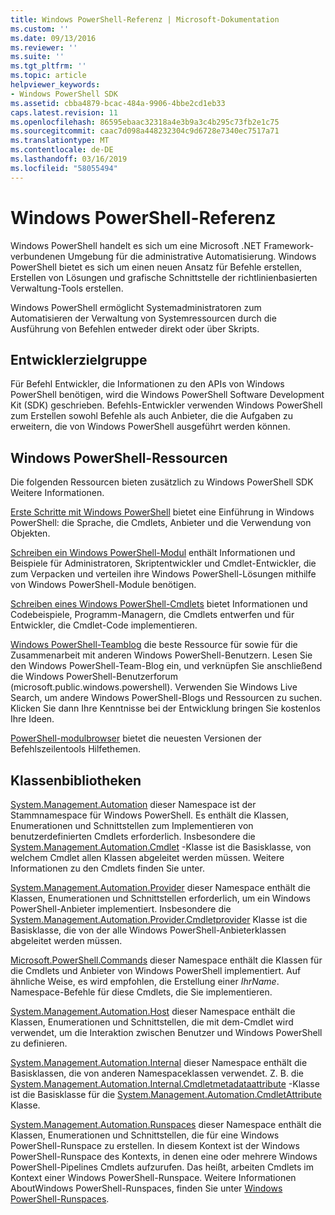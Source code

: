 ```yaml
---
title: Windows PowerShell-Referenz | Microsoft-Dokumentation
ms.custom: ''
ms.date: 09/13/2016
ms.reviewer: ''
ms.suite: ''
ms.tgt_pltfrm: ''
ms.topic: article
helpviewer_keywords:
- Windows PowerShell SDK
ms.assetid: cbba4879-bcac-484a-9906-4bbe2cd1eb33
caps.latest.revision: 11
ms.openlocfilehash: 86595ebaac32318a4e3b9a3c4b295c73fb2e1c75
ms.sourcegitcommit: caac7d098a448232304c9d6728e7340ec7517a71
ms.translationtype: MT
ms.contentlocale: de-DE
ms.lasthandoff: 03/16/2019
ms.locfileid: "58055494"
---
```

# <a name="windows-powershell-reference"></a>Windows PowerShell-Referenz

Windows PowerShell handelt es sich um eine Microsoft .NET Framework-verbundenen Umgebung für die administrative Automatisierung. Windows PowerShell bietet es sich um einen neuen Ansatz für Befehle erstellen, Erstellen von Lösungen und grafische Schnittstelle der richtlinienbasierten Verwaltung-Tools erstellen.

Windows PowerShell ermöglicht Systemadministratoren zum Automatisieren der Verwaltung von Systemressourcen durch die Ausführung von Befehlen entweder direkt oder über Skripts.

## <a name="developer-audience"></a>Entwicklerzielgruppe

Für Befehl Entwickler, die Informationen zu den APIs von Windows PowerShell benötigen, wird die Windows PowerShell Software Development Kit (SDK) geschrieben. Befehls-Entwickler verwenden Windows PowerShell zum Erstellen sowohl Befehle als auch Anbieter, die die Aufgaben zu erweitern, die von Windows PowerShell ausgeführt werden können.

## <a name="windows-powershell-resources"></a>Windows PowerShell-Ressourcen

Die folgenden Ressourcen bieten zusätzlich zu Windows PowerShell SDK Weitere Informationen.

[Erste Schritte mit Windows PowerShell](/powershell/scripting/getting-started/getting-started-with-windows-powershell) bietet eine Einführung in Windows PowerShell: die Sprache, die Cmdlets, Anbieter und die Verwendung von Objekten.

[Schreiben ein Windows PowerShell-Modul](./module/writing-a-windows-powershell-module.md) enthält Informationen und Beispiele für Administratoren, Skriptentwickler und Cmdlet-Entwickler, die zum Verpacken und verteilen ihre Windows PowerShell-Lösungen mithilfe von Windows PowerShell-Module benötigen.

[Schreiben eines Windows PowerShell-Cmdlets](./cmdlet/writing-a-windows-powershell-cmdlet.md) bietet Informationen und Codebeispiele, Programm-Managern, die Cmdlets entwerfen und für Entwickler, die Cmdlet-Code implementieren.

[Windows PowerShell-Teamblog](https://blogs.msdn.microsoft.com/PowerShell/) die beste Ressource für sowie für die Zusammenarbeit mit anderen Windows PowerShell-Benutzern. Lesen Sie den Windows PowerShell-Team-Blog ein, und verknüpfen Sie anschließend die Windows PowerShell-Benutzerforum (microsoft.public.windows.powershell). Verwenden Sie Windows Live Search, um andere Windows PowerShell-Blogs und Ressourcen zu suchen. Klicken Sie dann Ihre Kenntnisse bei der Entwicklung bringen Sie kostenlos Ihre Ideen.

[PowerShell-modulbrowser](/powershell/module/) bietet die neuesten Versionen der Befehlszeilentools Hilfethemen.

## <a name="class-libraries"></a>Klassenbibliotheken

[System.Management.Automation](/dotnet/api/System.Management.Automation) dieser Namespace ist der Stammnamespace für Windows PowerShell. Es enthält die Klassen, Enumerationen und Schnittstellen zum Implementieren von benutzerdefinierten Cmdlets erforderlich. Insbesondere die [System.Management.Automation.Cmdlet](/dotnet/api/System.Management.Automation.Cmdlet) -Klasse ist die Basisklasse, von welchem Cmdlet allen Klassen abgeleitet werden müssen. Weitere Informationen zu den Cmdlets finden Sie unter.

[System.Management.Automation.Provider](/dotnet/api/System.Management.Automation.Provider) dieser Namespace enthält die Klassen, Enumerationen und Schnittstellen erforderlich, um ein Windows PowerShell-Anbieter implementiert. Insbesondere die [System.Management.Automation.Provider.Cmdletprovider](/dotnet/api/System.Management.Automation.Provider.CmdletProvider) Klasse ist die Basisklasse, die von der alle Windows PowerShell-Anbieterklassen abgeleitet werden müssen.

[Microsoft.PowerShell.Commands](/dotnet/api/Microsoft.PowerShell.Commands) dieser Namespace enthält die Klassen für die Cmdlets und Anbieter von Windows PowerShell implementiert. Auf ähnliche Weise, es wird empfohlen, die Erstellung einer *IhrName*. Namespace-Befehle für diese Cmdlets, die Sie implementieren.

[System.Management.Automation.Host](/dotnet/api/System.Management.Automation.Host) dieser Namespace enthält die Klassen, Enumerationen und Schnittstellen, die mit dem-Cmdlet wird verwendet, um die Interaktion zwischen Benutzer und Windows PowerShell zu definieren.

[System.Management.Automation.Internal](/dotnet/api/System.Management.Automation.Internal) dieser Namespace enthält die Basisklassen, die von anderen Namespaceklassen verwendet. Z. B. die [System.Management.Automation.Internal.Cmdletmetadataattribute](/dotnet/api/System.Management.Automation.Internal.CmdletMetadataAttribute) -Klasse ist die Basisklasse für die [System.Management.Automation.CmdletAttribute](/dotnet/api/System.Management.Automation.CmdletAttribute) Klasse.

[System.Management.Automation.Runspaces](/dotnet/api/System.Management.Automation.Runspaces) dieser Namespace enthält die Klassen, Enumerationen und Schnittstellen, die für eine Windows PowerShell-Runspace zu erstellen. In diesem Kontext ist der Windows PowerShell-Runspace des Kontexts, in denen eine oder mehrere Windows PowerShell-Pipelines Cmdlets aufzurufen. Das heißt, arbeiten Cmdlets im Kontext einer Windows PowerShell-Runspace. Weitere Informationen AboutWindows PowerShell-Runspaces, finden Sie unter [Windows PowerShell-Runspaces](http://msdn.microsoft.com/en-us/a1582cfe-f06d-4aff-adc6-71f49a860ce9).
